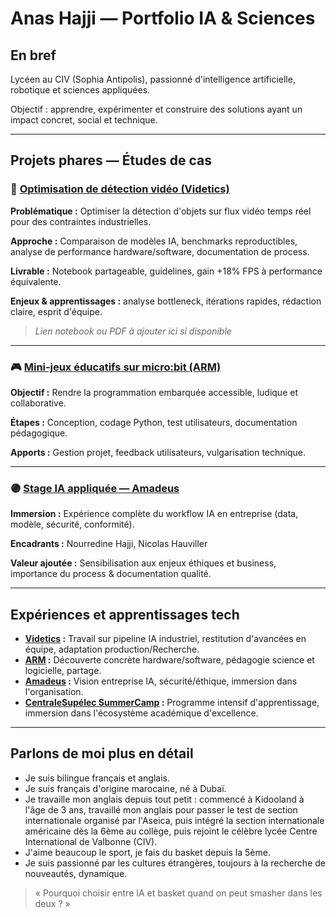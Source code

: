 # Anas Hajji — Portfolio IA & Sciences

## En bref
Lycéen au CIV (Sophia Antipolis), passionné d'intelligence artificielle, robotique et sciences appliquées.
  
Objectif : apprendre, expérimenter et construire des solutions ayant un impact concret, social et technique.

---

## Projets phares — Études de cas

### 🚦 [Optimisation de détection vidéo (Videtics)](./videtics.md)

**Problématique :** Optimiser la détection d'objets sur flux vidéo temps réel pour des contraintes industrielles.
  
**Approche :** Comparaison de modèles IA, benchmarks reproductibles, analyse de performance hardware/software, documentation de process.
  
**Livrable :** Notebook partageable, guidelines, gain +18% FPS à performance équivalente.
  
**Enjeux & apprentissages :** analyse bottleneck, itérations rapides, rédaction claire, esprit d'équipe.
  
> *Lien notebook ou PDF à ajouter ici si disponible*

---

### 🎮 [Mini‑jeux éducatifs sur micro:bit (ARM)](./arm.md)

**Objectif :** Rendre la programmation embarquée accessible, ludique et collaborative.
  
**Étapes :** Conception, codage Python, test utilisateurs, documentation pédagogique.
  
**Apports :** Gestion projet, feedback utilisateurs, vulgarisation technique.

---

### 🟣 [Stage IA appliquée — Amadeus](./amadeus.md)

**Immersion :** Expérience complète du workflow IA en entreprise (data, modèle, sécurité, conformité).
  
**Encadrants :** Nourredine Hajji, Nicolas Hauviller
  
**Valeur ajoutée :** Sensibilisation aux enjeux éthiques et business, importance du process & documentation qualité.

---

## Expériences et apprentissages tech

- **[Videtics](./videtics.md) :** Travail sur pipeline IA industriel, restitution d'avancées en équipe, adaptation production/Recherche.
- **[ARM](./arm.md) :** Découverte concrète hardware/software, pédagogie science et logicielle, partage.
- **[Amadeus](./amadeus.md) :** Vision entreprise IA, sécurité/éthique, immersion dans l'organisation.
- **[CentraleSupélec SummerCamp](./centralesupelec.md) :** Programme intensif d'apprentissage, immersion dans l'écosystème académique d'excellence.

---

## Parlons de moi plus en détail

- Je suis bilingue français et anglais.
- Je suis français d'origine marocaine, né à Dubaï.
- Je travaille mon anglais depuis tout petit : commencé à Kidooland à l'âge de 3 ans, travaillé mon anglais pour passer le test de section internationale organisé par l'Aseica, puis intégré la section internationale américaine dès la 6ème au collège, puis rejoint le célèbre lycée Centre International de Valbonne (CIV).
- J'aime beaucoup le sport, je fais du basket depuis la 5ème.
- Je suis passionné par les cultures étrangères, toujours à la recherche de nouveautés, dynamique.

> « Pourquoi choisir entre IA et basket quand on peut smasher dans les deux ? »
